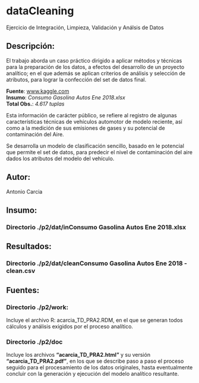 # dataCleaning
Ejercicio de Integración, Limpieza, Validación y Análsis de Datos

## Descripción:
El trabajo aborda un caso práctico dirigido a aplicar métodos y técnicas para la preparación de los datos, a efectos del desarrollo de un proyecto analítico; en el que además se aplican criterios de análisis y selección de atributos, para lograr la confección del set de datos final.

  **Fuente**: www.kaggle.com        
  **Insumo**: *Consumo Gasolina Autos Ene 2018.xlsx*     
  **Total Obs.**: *4.617 tuplas*  
  
Esta información de carácter público, se refiere al registro de algunas características técnicas de vehículos automotor de modelo reciente, así como a la medición de sus emisiones de gases y su potencial de contaminación del Aire.

Se desarrolla un modelo de clasificación sencillo, basado en le potencial que permite el set de datos, para predecir el nivel de contaminación del aire dados los atributos del modelo del vehículo.

## Autor: 
Antonio Carcia

## Insumo:
### Directorio ./p2/dat/in**Consumo Gasolina Autos Ene 2018.xlsx**

## Resultados:
### Directorio ./p2/dat/clean**Consumo Gasolina Autos Ene 2018 - clean.csv**

## Fuentes:
### Directorio ./p2/work: 
Incluye el archivo R: acarcia_TD_PRA2.RDM, en el que se generan todos cálculos y análisis exigidos por el proceso analítico.

### Directorio ./p2/doc
Incluye los archivos **“acarcia_TD_PRA2.html”** y su versión **“acarcia_TD_PRA2.pdf”**, en los que se describe paso a paso el proceso seguido para el procesamiento de los datos originales, hasta eventualmente concluir con la generación y ejecución del modelo analítico resultante.

